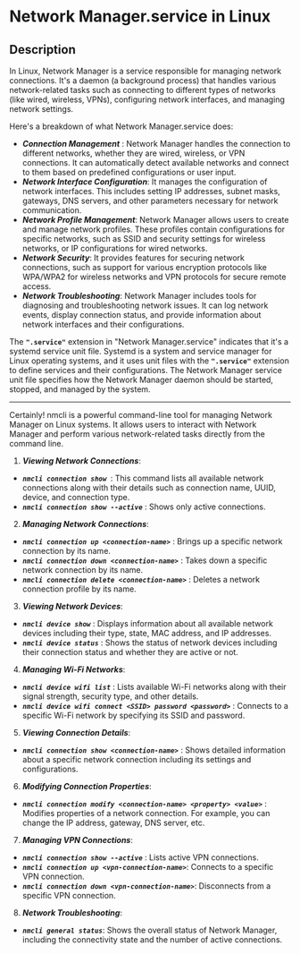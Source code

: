 # Network Manager.service in Linux

## Description

In Linux, Network Manager is a service responsible for managing network connections. It's a daemon (a background process) that handles various network-related tasks such as connecting to different types of networks (like wired, wireless, VPNs), configuring network interfaces, and managing network settings.

Here's a breakdown of what Network Manager.service does:

- ***Connection Management*** : Network Manager handles the connection to different networks, whether they are wired, wireless, or VPN connections. It can automatically detect available networks and connect to them based on predefined configurations or user input.
- ***Network Interface Configuration***: It manages the configuration of network interfaces. This includes setting IP addresses, subnet masks, gateways, DNS servers, and other parameters necessary for network communication.
- ***Network Profile Management***: Network Manager allows users to create and manage network profiles. These profiles contain configurations for specific networks, such as SSID and security settings for wireless networks, or IP configurations for wired networks.
- ***Network Security***: It provides features for securing network connections, such as support for various encryption protocols like WPA/WPA2 for wireless networks and VPN protocols for secure remote access.
- ***Network Troubleshooting***: Network Manager includes tools for diagnosing and troubleshooting network issues. It can log network events, display connection status, and provide information about network interfaces and their configurations.

The **`".service"`** extension in "Network Manager.service" indicates that it's a systemd service unit file. Systemd is a system and service manager for Linux operating systems, and it uses unit files with the **`".service"`** extension to define services and their configurations. The Network Manager service unit file specifies how the Network Manager daemon should be started, stopped, and managed by the system.
<hr>

Certainly! nmcli is a powerful command-line tool for managing Network Manager on Linux systems. It allows users to interact with Network Manager and perform various network-related tasks directly from the command line. 

1. ***Viewing Network Connections***:
- ***```nmcli connection show ```***: This command lists all available network connections along with their details such as connection name, UUID, device, and connection type.
- ***```nmcli connection show --active```*** : Shows only active connections.

2. ***Managing Network Connections***:
- ***```nmcli connection up <connection-name>```*** : Brings up a specific network connection by its name.
- ***```nmcli connection down <connection-name>```*** : Takes down a specific network connection by its name.
- ***```nmcli connection delete <connection-name>```*** : Deletes a network connection profile by its name.

3. ***Viewing Network Devices***:
- ***```nmcli device show```*** : Displays information about all available network devices including their type, state, MAC address, and IP addresses.
- ***```nmcli device status```*** : Shows the status of network devices including their connection status and whether they are active or not.

4. ***Managing Wi-Fi Networks***:
- ***```nmcli device wifi list```*** : Lists available Wi-Fi networks along with their signal strength, security type, and other details.
- ***```nmcli device wifi connect <SSID> password <password>```*** : Connects to a specific Wi-Fi network by specifying its SSID and password.

5. ***Viewing Connection Details***:
- ***```nmcli connection show <connection-name>```*** : Shows detailed information about a specific network connection including its settings and configurations.

6. ***Modifying Connection Properties***:
- ***```nmcli connection modify <connection-name> <property> <value>```*** : Modifies properties of a network connection. For example, you can change the IP address, gateway, DNS server, etc.

7. ***Managing VPN Connections***:
- ***```nmcli connection show --active```*** : Lists active VPN connections.
- ***```nmcli connection up <vpn-connection-name>```***: Connects to a specific VPN connection.
- ***```nmcli connection down <vpn-connection-name>```***: Disconnects from a specific VPN connection.

8. ***Network Troubleshooting***:
- ***```nmcli general status```***: Shows the overall status of Network Manager, including the connectivity state and the number of active connections.
